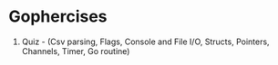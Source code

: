 # Gophercises

1. Quiz - (Csv parsing, Flags, Console and File I/O, Structs, Pointers, Channels, Timer, Go routine) 
